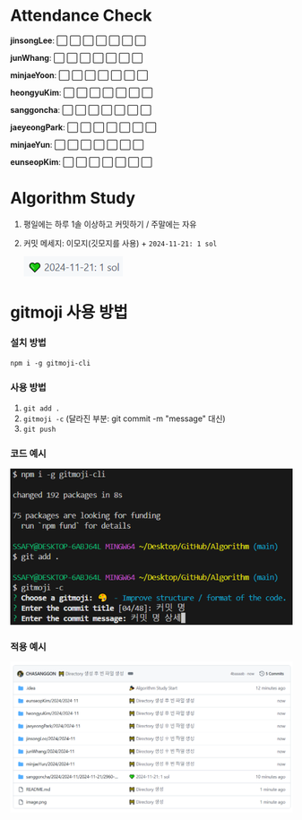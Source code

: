 <!-- Attendance Section -->
# Attendance Check

**jinsongLee**: ⬜ ⬜ ⬜ ⬜ ⬜ ⬜ ⬜

**junWhang**: ⬜ ⬜ ⬜ ⬜ ⬜ ⬜ ⬜

**minjaeYoon**: ⬜ ⬜ ⬜ ⬜ ⬜ ⬜ ⬜

**heongyuKim**: ⬜ ⬜ ⬜ ⬜ ⬜ ⬜ ⬜

**sanggoncha**: ⬜ ⬜ ⬜ ⬜ ⬜ ⬜ ⬜

**jaeyeongPark**: ⬜ ⬜ ⬜ ⬜ ⬜ ⬜ ⬜

**minjaeYun**: ⬜ ⬜ ⬜ ⬜ ⬜ ⬜ ⬜

**eunseopKim**: ⬜ ⬜ ⬜ ⬜ ⬜ ⬜ ⬜

<!-- Rules Section -->
# Algorithm Study
1. 평일에는 하루 1솔 이상하고 커밋하기 / 주말에는 자유
2. 커밋 메세지: 이모지(깃모지를 사용) +  `2024-11-21: 1 sol`

    ![alt text](images/image-2.png)


# gitmoji 사용 방법
### 설치 방법
`npm i -g gitmoji-cli`

### 사용 방법
1. `git add .`
2. `gitmoji -c` (달라진 부분: git commit -m "message" 대신)
3. `git push`

### 코드 예시
![alt text](images/image.png)

### 적용 예시
![alt text](images/image-1.png)